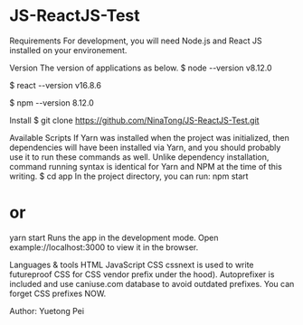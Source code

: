 # JS-ReactJS-Test
Requirements
For development, you will need Node.js and React JS installed on your environement. 

Version
The version of applications as below.
$ node --version
v8.12.0

$ react --version
v16.8.6

$ npm --version
8.12.0

Install
$ git clone https://github.com/NinaTong/JS-ReactJS-Test.git

Available Scripts
If Yarn was installed when the project was initialized, then dependencies will have been installed via Yarn, and you should probably use it to run these commands as well. Unlike dependency installation, command running syntax is identical for Yarn and NPM at the time of this writing.
$ cd app
In the project directory, you can run:
npm start 
# or
yarn start 
Runs the app in the development mode.
Open example://localhost:3000 to view it in the browser.

Languages & tools
HTML
JavaScript
CSS
cssnext is used to write futureproof CSS for CSS vendor prefix under the hood).
Autoprefixer is included and use caniuse.com database to avoid outdated prefixes. You can forget CSS prefixes NOW.


Author: Yuetong Pei 
